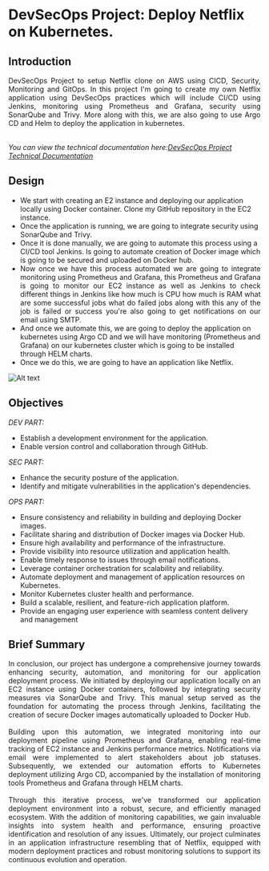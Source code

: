 # DevSecOps Project: Deploy Netflix on Kubernetes.

## Introduction
<div align="justify"> DevSecOps Project to setup Netflix clone on AWS using CICD, Security, Monitoring and GitOps. In this project I'm going to create my own Netflix application using DevSecOps practices which will include CI/CD using Jenkins, monitoring using Prometheus and Grafana, security using SonarQube and Trivy. More along with this, we are also going to use Argo CD and Helm to deploy the application in kubernetes.</div> <br>

_You can view the technical documentation here:[DevSecOps Project Technical Documentation](https://github.com/JavierRamirezMoral/DevSecOps-Project-Netflix/blob/main/DOCUMENTACI%C3%93N/JavierRam%C3%ADrezMoral%20DevSecOps%20Project%20-%20Deploy%20Netflix%20on%20Kubernetes.pdf)_


## Design
* We start with creating an E2 instance and deploying our application locally using Docker container. Clone my GitHub repository in the EC2 instance.
* Once the application is running, we are going to integrate security using SonarQube and Trivy.
* Once it is done manually, we are going to automate this process using a CI/CD tool Jenkins. Is going to automate creation of Docker image which is going to be secured and uploaded on Docker hub.
* <div align="justify">Now once we have this process automated we are going to integrate monitoring using Prometheus and Grafana, this Prometheus and Grafana is going to monitor our EC2 instance as well as Jenkins to check different things in Jenkins like how much is CPU how much is RAM what are some successful jobs what do failed jobs along with this any of the job is failed or success you're also going to get notifications on our email using SMTP.</div>
* And once we automate this, we are going to deploy the application on kubernetes using Argo CD and we will have monitoring (Prometheus and Grafana) on our kubernetes cluster which is going to be installed through HELM charts. 
* Once we do this, we are going to have an application like Netflix.
   
![Alt text](https://github.com/JavierRamirezMoral/DevSecOps-Project-Netflix/blob/main/DOCUMENTACI%C3%93N/DESIGN%20.png)


## Objectives
_DEV PART:_
* Establish a development environment for the application.
* Enable version control and collaboration through GitHub.

_SEC PART:_
* Enhance the security posture of the application.
* Identify and mitigate vulnerabilities in the application's dependencies.

_OPS PART:_
* Ensure consistency and reliability in building and deploying Docker images.
* Facilitate sharing and distribution of Docker images via Docker Hub.
* Ensure high availability and performance of the infrastructure.
* Provide visibility into resource utilization and application health.
* Enable timely response to issues through email notifications.
* Leverage container orchestration for scalability and reliability.
* Automate deployment and management of application resources on Kubernetes.
* Monitor Kubernetes cluster health and performance.
* Build a scalable, resilient, and feature-rich application platform.
* Provide an engaging user experience with seamless content delivery and management

## Brief Summary
<div align="justify">In conclusion, our project has undergone a comprehensive journey towards enhancing security, automation, and monitoring for our application deployment process. We initiated by deploying our application locally on an EC2 instance using Docker containers, followed by integrating security measures via SonarQube and Trivy. This manual setup served as the foundation for automating the process through Jenkins, facilitating the creation of secure Docker images automatically uploaded to Docker Hub.</div> <br>

<div align="justify">Building upon this automation, we integrated monitoring into our deployment pipeline using Prometheus and Grafana, enabling real-time tracking of EC2 instance and Jenkins performance metrics. Notifications via email were implemented to alert stakeholders about job statuses. Subsequently, we extended our automation efforts to Kubernetes deployment utilizing Argo CD, accompanied by the installation of monitoring tools Prometheus and Grafana through HELM charts.</div> <br>


<div align="justify">Through this iterative process, we've transformed our application deployment environment into  a robust, secure, and efficiently managed ecosystem. With the addition of monitoring capabilities, we gain invaluable insights into system health and performance, ensuring proactive identification and resolution of any issues. Ultimately, our project culminates in an application infrastructure resembling that of Netflix, equipped with modern deployment practices and robust monitoring solutions to support its continuous evolution and operation.</div> <br>

